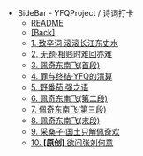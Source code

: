 - SideBar - YFQProject / 诗词打卡
  - [README](./README.md)
  - [[Back]](../README.md)
  - [1. 致卒词·滚滚长江东史水](./1.md)
  - [2. 无题·相贱时难回亦难](./2.md)
  - [3. 佩奇东南飞(首段)](./3.md)
  - [4. 罪与终结·YFQ的清算](./4.md)
  - [5. 野番茄·强之语](./5.md)
  - [6. 佩奇东南飞(第二段)](./6.md)
  - [7. 佩奇东南飞(第三段)](./7.md)
  - [8. 佩奇东南飞(末段)](./8.md)
  - [9. 采桑子·国土只解佩奇欢](./9.md)
  - [10. **[原创]** 欲问张刘何意](./10.md)

<!--
[]()
-->